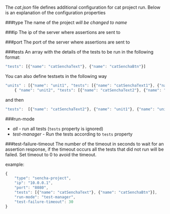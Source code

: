 The *cat.json* file defines additional configuration for cat project run.
Below is an explanation of the configuration properties


###type
The name of the project *will be changed to name*

###ip
The ip of the server where assertions are sent to

###port
The port of the server where assertions are sent to

###tests
An array with the details of the tests to be run in the following format:

```javascript
"tests": [{"name": "catSenchaText"}, {"name": "catSenchaBtn"}] 
```

You can also define testsets in the following way

```javascript
"units" : [{"name": "unit1", "tests": [{"name": "catSenchaText1"}, {"name": "catSenchaBtn1"}]},
    { "name": "unit2", "tests": [{"name": "catSenchaText2"}, {"name": "catSenchaBtn2"}]}]
```
and then

```javascript
"tests":  [{"name": "catSenchaText2"}, {"name": "unit1"}, {"name": "unit2"}]
```


###run-mode
* _all_ - run all tests (`tests` property is ignored)
* _test-manager_ - Run the tests according to `tests` property

###test-failure-timeout
The number of the timeout in seconds to wait for an assertion response, if the timeout occurs all the tests that did not run will be failed.
Set timeout to 0 to avoid the timeout.

example:

```javascript
{
    "type": "sencha-project",
    "ip": "10.0.0.1",
    "port": "8080",
    "tests": [{"name": "catSenchaText"}, {"name": "catSenchaBtn"}],
    "run-mode": "test-manager",
    "test-failure-timeout": 30
}

```
